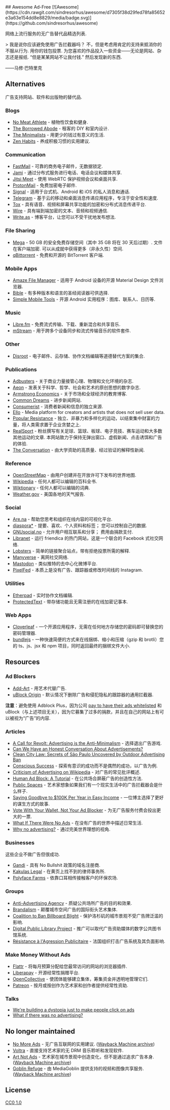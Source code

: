 <div class="github-widget" data-repo="johnjago/awesome-ad-free"></div>
## Awesome Ad-Free [![Awesome](https://cdn.rawgit.com/sindresorhus/awesome/d7305f38d29fed78fa85652e3a63e154dd8e8829/media/badge.svg)](https://github.com/sindresorhus/awesome)

网络上流行服务的无广告替代品精选列表.

 &gt; 我是说你应该避免使用广告拦截器吗？ 不，但是考虑用肯定的支持来抵消你的不服从行为. 用你的钱包投票. 为您喜欢的作品投入一些资金——无论是网站、杂志还是报纸.  “但是某某网站不让我付钱.” 然后发现新的东西.

——马修·巴特里克



## Alternatives

广告支持网站、软件和出版物的替代品.

### Blogs

- [No Meat Athlete](https://www.nomeatathlete.com/resources/) - 植物性饮食和健身.
- [The Borrowed Abode](http://theborrowedabode.com/advertise/) - 租客的 DIY 和室内设计.
- [The Minimalists](https://www.theminimalists.com/) - 用更少的钱过有意义的生活.
- [Zen Habits](https://zenhabits.net/) - 养成积极习惯的实用建议.

### Communication

- [FastMail](https://www.fastmail.com/) - 可靠的商务电子邮件，无数据锁定.
- [Jami](https://jami.net/) - 通过分布式服务进行电话、电话会议和媒体共享.
- [Jitsi Meet](https://jitsi.org/jitsi-meet/) - 使用 WebRTC 保护视频会议和桌面共享.
- [ProtonMail](https://protonmail.com/) - 免费加密电子邮件.
- [Signal](https://www.whispersystems.org/) - 适用于台式机、Android 和 iOS 的私人消息和通话.
- [Telegram](https://telegram.org/) - 基于云的移动和桌面消息传递应用程序，专注于安全性和速度.
- [Tox](https://tox.chat/) - 具有语音、视频和屏幕共享功能的加密和分布式消息传递平台.
- [Wire](https://wire.com/en/resources/whitepapers/privacy/) - 具有端到端加密的文本、音频和视频通信.
- [Write.as](https://write.as/principles) - 博客平台，让您可以不受干扰地发布想法.

### File Sharing

- [Mega](https://mega.nz/)  - 50 GB 的安全免费存储空间（其中 35 GB 将在 30 天后过期）. 文件在客户端加密. 可以从成就中获得更多（非永久性）空间.
- [qBittorrent](https://www.qbittorrent.org/) - 免费和开源的 BitTorrent 客户端.

### Mobile Apps

- [Amaze File Manager](https://github.com/arpitkh96/AmazeFileManager) - 适用于 Android 设备的开源 Material Design 文件浏览器.
- [Bible](https://www.bible.com/) - 有多种版本和语言的圣经阅读器可供选择.
- [Simple Mobile Tools](https://simplemobiletools.github.io/) - 开源 Android 实用程序：图库、联系人、日历等.

### Music

- [Libre.fm](https://libre.fm/) - 免费流式传输、下载、重新混合和共享音乐.
- [mStream](http://mstream.io/) - 用于跨多个设备同步和流式传输音乐的软件套件.

### Other

- [Disroot](https://disroot.org/) - 电子邮件、云存储、协作文档编辑等道德替代方案的集合.

### Publications

- [Adbusters](https://www.adbusters.org/) - 关于商业力量接管心理、物理和文化环境的杂志.
- [Aeon](https://aeon.co/) - 发表关于科学、哲学、社会和艺术的原创思想的数字杂志.
- [Armstrong Economics](https://www.armstrongeconomics.com/uncategorized/no-advertising/) - 关于市场和全球经济的教育博客.
- [Common Dreams](https://www.commondreams.org/) - 进步新闻网站.
- [Consumerist](https://consumerist.com/) - 消费者新闻和信息的独立来源.
- [Ello](https://ello.co/) - Media platform for creators and artists that does not sell user data.
- [Popular Resistance](https://popularresistance.org/) - 独立、非暴力和多样化的运动，以结束集中财富的力量，将人类需求置于企业贪婪之上.
- [RealSport](https://realsport101.com/)  - 粉丝撰写有关足球、篮球、板球、电子竞技、赛车运动和大多数其他运动的文章. 本网站致力于保持无弹出窗口、虚假新闻、点击诱饵和广告的体验.
- [The Conversation](https://theconversation.com/) - 由大学资助的高质量、经过验证的解释性新闻.

### Reference

- [OpenStreetMap](https://www.openstreetmap.org) - 由用户创建并在开放许可下发布的世界地图.
- [Wikipedia](https://en.wikipedia.org/wiki/Main_Page) - 任何人都可以编辑的百科全书.
- [Wiktionary](https://www.wiktionary.org/) - 任何人都可以编辑的词典.
- [Weather.gov](http://www.weather.gov/) - 美国各地的天气报告.

### Social

- [Are.na](https://www.are.na/) - 帮助您思考和组织在线内容的可视化平台.
- [diaspora*](https://diasp.org/)  - 提要、喜欢、个人资料和标签； 您可以控制自己的数据.
- [GNUsocial.no](https://gnusocial.no)  - 允许用户相互联系和分享； 费用由捐款支付.
- [Libranet](https://libranet.de/) - 运行 friendica 的热门网站，这是一个联合的 Facebook 式社交网络.
- [Lobsters](https://lobste.rs/) - 简单的链接聚合站点，带有拒绝投票所需的解释.
- [Manyverse](https://www.manyver.se/) - 离网社交网络.
- [Mastodon](https://mastodon.social) - 类似推特的去中心化微博平台.
- [PixelFed](https://pixelfed.social/) - 本质上是没有广告、跟踪器或修改时间线的 Instagram.

### Utilities

- [Etherpad](https://etherpad.wikimedia.org/) - 实时协作文档编辑.
- [ProtectedText](https://www.protectedtext.com/) - 带存储功能且无需注册的在线加密记事本.

### Web Apps

- [Cloverleaf](https://cloverleaf.app) - 一个开源应用程序，无需在任何地方存储您的密码即可替换您的密码管理器.
- [bundlejs](https://bundle.js.org) - 一种快速简便的方式来在线捆绑、缩小和压缩（gzip 和 brotli）您的 ts、js、jsx 和 npm 项目，同时返回最终的捆绑文件大小.

## Resources

### Ad Blockers

- [Add-Art](https://add-art.org/) - 用艺术代替广告.
- [uBlock Origin](https://github.com/gorhill/uBlock) - 默认情况下删除广告和侵犯隐私的跟踪器的通用拦截器.

**注意**：避免使用 Adblock Plus，因为公司 [pay to have their ads whitelisted](https://en.wikipedia.org/wiki/Adblock_Plus#Controversy_over_ad_filtering_and_ad_whitelisting) 和 uBlock（与上述项目无关），因为它募集了过多的捐款，并且在自己的网站上有可以被视为“广告”的内容.

### Articles

- [A Call for Revolt: Advertising is the Anti-Minimalism](https://zenhabits.net/opt-out/) - 选择退出广告游戏.
- [Can We Have an Honest Conversation About Advertisements?](https://www.theminimalists.com/ads/)
- [Clean City Law: Secrets of São Paulo Uncovered by Outdoor Advertising Ban](https://99percentinvisible.org/article/clean-city-law-secrets-sao-paulo-uncovered-outdoor-advertising-ban/)
- [Conscious Success](https://www.stevepavlina.com/blog/2011/12/conscious-success/) - 探索有意识的成功而不是偶然的成功，以广告为例.
- [Criticism of Advertising on Wikipedia](https://en.wikipedia.org/wiki/Criticism_of_advertising) - 对广告的常见批评概述.
- [Human Ad Block: A Tutorial](https://maxlath.eu/posts/ad-blocker-humain/) - 在公共场合屏蔽广告的创造性方法.
- [Public Spaces](http://www.perezhiguera.com/publicspaces) - 艺术家想象如果我们有一个现实生活中的广告拦截器会是什么样子.
- [Saying Goodbye to $100K Per Year in Easy Income](https://www.stevepavlina.com/blog/2008/10/dropping-adsense-saying-goodbye-to-100k-per-year-in-easy-income/) - 一位博主选择了更好的谋生方式的故事.
- [Vote With Your Wallet, Not Your Ad Blocker](http://practicaltypography.com/vote-with-your-wallet.html) - 为无广告服务付费会投出更大的一票.
- [What If There Were No Ads](https://www.huffingtonpost.com/tom-j-hidvegi/what-if-there-were-no-ads_b_4458530.html) - 在没有广告的世界中描述日常生活.
- [Why no advertising?](https://sivers.org/noads) - 通过完美世界理想的视角.

### Businesses

这些企业不做广告但很成功.

- [Gandi](https://www.gandi.net/) - 具有 No Bullshit 政策的域名注册商.
- [Kakulas Legal](https://www.kakulas.com.au/who-we-are/no-advertising/) - 在黄页上找不到的律师事务所.
- [Polyface Farms](http://www.polyfacefarms.com/no-advertising/) - 依靠口耳相传接触客户的环保农场.

### Groups

- [Anti-Advertising Agency](https://antiadvertisingagency.com/our-mission/) - 质疑公共场所广告的目的和效果.
- [Brandalism](http://brandalism.ch) - 颠覆城市空间广告的国际街头艺术集体.
- [Coalition to Ban Billboard Blight](http://banbillboardblight.org) - 保护洛杉矶的城市景观不受广告牌泛滥的影响.
- [Digital Public Library Project](http://no-ads.ca/) - 推广可以取代广告资助媒体的数字公共图书馆系统.
- [Résistance à l'Agression Publicitaire](https://antipub.org/) - 法国组织打击广告系统及其负面影响.

### Make Money Without Ads

- [Flattr](https://flattr.com/) - 将每月预算分配给您最常访问的网站的浏览器插件.
- [Liberapay](https://liberapay.com/) - 开源经常性捐赠平台.
- [OpenCollective](https://opencollective.com/) - 使团体能够建立集体，筹集资金并透明地管理它们.
- [Patreon](https://www.patreon.com/) - 按月或按创作为艺术家和创作者提供经常性资助.

### Talks

- [We're building a dystopia just to make people click on ads](https://www.ted.com/talks/zeynep_tufekci_we_re_building_a_dystopia_just_to_make_people_click_on_ads)
- [What if there was no advertising?](https://www.youtube.com/watch?v=01PUSrLCvcM)

## No longer maintained
- [No More Ads](https://nomoreads.org)  - 无广告互联网的实用建议.  ([Wayback Machine archive](http://web.archive.org/web/20190121234844/https://nomoreads.org/))
- [Voltra](https://voltra.co/) - 直接支持艺术家的无 DRM 音乐聆听和发现软件.
- [Art Not Ads](http://artnotads.org)  - 艺术家在城市景观中创造变化，但不是通过追求广告本身.  ([Wayback Machine archive](http://web.archive.org/web/20190111233537/http://artnotads.org/))
- [Goblin Refuge](https://goblinrefuge.com/mediagoblin/)  - 由 MediaGoblin 提供支持的视频和图像共享服务.  ([Wayback Machine archive](https://web.archive.org/web/20190512071500/https://goblinrefuge.com/mediagoblin/))

## License

[CC0 1.0](https://creativecommons.org/publicdomain/zero/1.0/)
